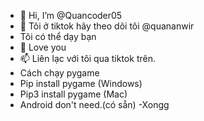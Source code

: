 - 👋 Hi, I’m @Quancoder05
- 👀 Tôi ở tiktok hãy theo dõi tôi @quananwir
- Tôi có thể dạy bạn
- 💞️ Love you
- 📫 Liên lạc với tôi qua tiktok trên.
- Cách chạy pygame
- Pip install pygame (Windows)
- Pip3 install pygame (Mac)
- Android don't need.(có sẵn)
-Xongg
<!---
Quancoder05/Quancoder05 is a ✨ special ✨ repository because its `README.md` (this file) appears on your GitHub profile.
--->
